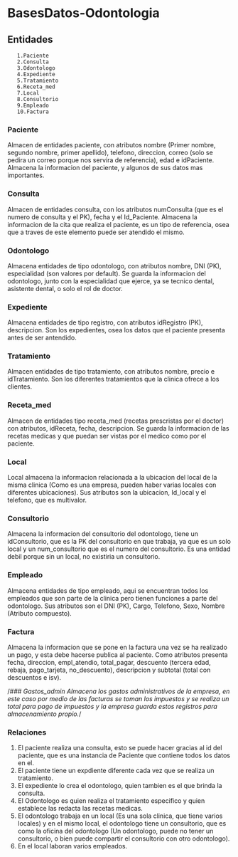 # BasesDatos-Odontologia

## Entidades
  
       1.Paciente
       2.Consulta
       3.Odontologo
       4.Expediente
       5.Tratamiento
       6.Receta_med
       7.Local
       8.Consultorio
       9.Empleado
       10.Factura 
   

  ### Paciente 
  Almacen de entidades paciente, con atributos nombre (Primer nombre, segundo nombre, primer apellido), telefono, direccion, correo (solo se pedira un correo porque nos servira de referencia), edad e idPaciente. Almacena la informacion del paciente, y algunos de sus datos mas importantes.
  
  ### Consulta
  Almacen de entidades consulta, con los atributos numConsulta (que es el numero de consulta y el PK), fecha y el Id_Paciente. Almacena la informacion de la cita que realiza el paciente, es un tipo de referencia, osea que a traves de este elemento puede ser atendido el mismo.
  
  ### Odontologo
  Almacena entidades de tipo odontologo, con atributos nombre, DNI (PK), especialidad (son valores por default). Se guarda la informacion del odontologo, junto con la especialidad que ejerce, ya se tecnico dental, asistente dental, o solo el rol de doctor.
  
  ### Expediente
  Almacena entidades de tipo registro, con atributos idRegistro (PK), descripcion. Son los expedientes, osea los datos que el paciente presenta antes de ser antendido.
  
  ### Tratamiento
  Almacen entidades de tipo tratamiento, con atributos nombre, precio e idTratamiento. Son los diferentes tratamientos que la clinica ofrece a los clientes.
  
  ### Receta_med
  Almacen de entidades tipo receta_med (recetas prescristas por el doctor) con atributos, idReceta, fecha, descripcion. Se guarda la informacion de las recetas medicas y que puedan ser vistas por el medico como por el paciente.
  
  ### Local
  Local almacena la informacion relacionada a la ubicacion del local de la misma clinica (Como es una empresa, pueden haber varias locales con diferentes ubicaciones). Sus atributos son la ubicacion, Id_local y el telefono, que es multivalor.
  
  ### Consultorio
  Almacena la informacion del consultorio del odontologo, tiene un idConsultorio, que es la PK del consultorio en que trabaja, ya que es un solo local y un num_consultorio que es el numero del consultorio. Es una entidad debil porque sin un local, no existiria un consultorio. 
  
  ### Empleado
  Almacena entidades de tipo empleado, aqui se encuentran todos los empleados que son parte de la clinica pero tienen funciones a parte del odontologo. Sus atributos son el DNI (PK), Cargo, Telefono, Sexo, Nombre (Atributo compuesto).
  
  ### Factura
  Almacena la informacion que se pone en la factura una vez se ha realizado un pago, y esta debe hacerse publica al paciente. Como atributos presenta fecha, direccion, empl_atendio, total_pagar, descuento (tercera edad, rebaja, pago_tarjeta, no_descuento), descripcion y subtotal (total con descuentos e isv).
  
/*### Gastos_admin
Almacena los gastos administrativos de la empresa, en este caso por medio de las facturas se toman los impuestos y se realiza un total para pago de impuestos y la empresa guarda estos registros para almacenamiento propio.*/
  
  
  ### Relaciones
  
  1. El paciente realiza una consulta, esto se puede hacer gracias al id del paciente, que es una instancia de Paciente que contiene todos los datos en el.
  2. El paciente tiene un expdiente diferente cada vez que se realiza un tratamiento.
  3. El expediente lo crea el odontologo, quien tambien es el que brinda la consulta.
  4. El Odontologo es quien realiza el tratamiento especifico y quien establece las redacta las recetas medicas.
  5. El odontologo trabaja en un local (Es una sola clinica, que tiene varios locales) y en el mismo local, el odontologo tiene un consultorio, que es como la          oficina del odontologo (Un odontologo, puede no tener un consultorio, o bien puede compartir el consultorio con otro odontologo).
  6. En el local laboran varios empleados.
  
  
  
  

    
